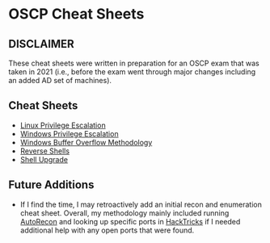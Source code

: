 # OSCP Cheat Sheets

## DISCLAIMER

These cheat sheets were written in preparation for an OSCP exam that was taken in 2021 (i.e., before the exam went through major changes including an added AD set of machines).

## Cheat Sheets

- [Linux Privilege Escalation](https://github.com/mr-b4rt0wsk1/oscp_cheat_sheets/blob/main/nix_priv_esc.md)
- [Windows Privilege Escalation](https://github.com/mr-b4rt0wsk1/oscp_cheat_sheets/blob/main/win_priv_esc.md)
- [Windows Buffer Overflow Methodology](https://github.com/mr-b4rt0wsk1/oscp_cheat_sheets/blob/main/win_bof.md)
- [Reverse Shells](https://github.com/mr-b4rt0wsk1/oscp_cheat_sheets/blob/main/rev_shells.md)
- [Shell Upgrade](https://github.com/mr-b4rt0wsk1/oscp_cheat_sheets/blob/main/shell_upgrade.md)

## Future Additions

- If I find the time, I may retroactively add an initial recon and enumeration cheat sheet. Overall, my methodology mainly included running [AutoRecon](https://github.com/Tib3rius/AutoRecon) and looking up specific ports in [HackTricks](https://book.hacktricks.wiki/en/index.html) if I needed additional help with any open ports that were found.
